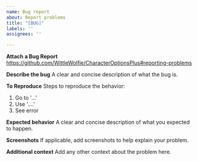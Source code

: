 ```yaml
---
name: Bug report
about: Report problems
title: "[BUG]"
labels: ''
assignees: ''

---
```


**Attach a Bug Report**
https://github.com/WittleWolfie/CharacterOptionsPlus#reporting-problems

**Describe the bug**
A clear and concise description of what the bug is.

**To Reproduce**
Steps to reproduce the behavior:
1. Go to '...'
2. Use '....'
3. See error

**Expected behavior**
A clear and concise description of what you expected to happen.

**Screenshots**
If applicable, add screenshots to help explain your problem.

**Additional context**
Add any other context about the problem here.
